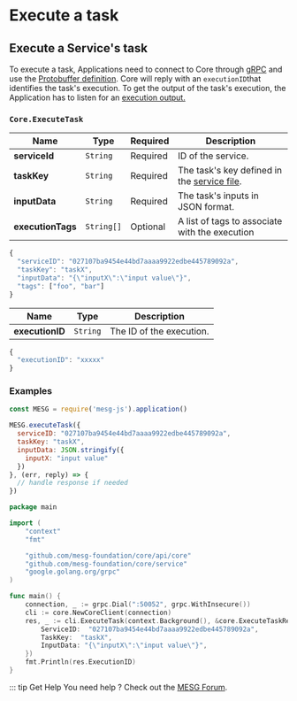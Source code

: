 # Execute a task

## Execute a Service's task

To execute a task, Applications need to connect to Core through [gRPC](https://grpc.io/) and use the [Protobuffer definition](https://github.com/mesg-foundation/core/blob/master/protobuf/coreapi/api.proto). Core will reply with an `executionID`that identifies the task's execution. To get the output of the task's execution, the Application has to listen for an [execution output.](execute-a-task.md#listen-for-execution-outputs)

<tabs>
<tab title="Request" vp-markdown>

### `Core.ExecuteTask`

| **Name** | **Type** | **Required** | **Description** |
| --- | --- | --- | --- |
| **serviceId** | `String` | Required | ID of the service. |
| **taskKey** | `String` | Required | The task's key defined in the [service file](../service/service-file.md). |
| **inputData** | `String` | Required | The task's inputs in JSON format. |
| **executionTags** | `String[]` | Optional | A list of tags to associate with the execution |

```javascript
{
  "serviceID": "027107ba9454e44bd7aaaa9922edbe445789092a",
  "taskKey": "taskX",
  "inputData": "{\"inputX\":\"input value\"}",
  "tags": ["foo", "bar"]
}
```

</tab>

<tab title="Reply" vp-markdown>

| **Name** | **Type** | **Description** |
| --- | --- | --- |
| **executionID** | `String` | The ID of the execution. |

```javascript
{
  "executionID": "xxxxx"
}
```

</tab>
</tabs>

### Examples

<tabs>
<tab title="Node" vp-markdown>

```javascript
const MESG = require('mesg-js').application()

MESG.executeTask({
  serviceID: "027107ba9454e44bd7aaaa9922edbe445789092a",
  taskKey: "taskX",
  inputData: JSON.stringify({
    inputX: "input value"
  })
}, (err, reply) => {
  // handle response if needed
})
```

</tab>

<tab title="Go" vp-markdown>

```go
package main

import (
    "context"
    "fmt"

    "github.com/mesg-foundation/core/api/core"
    "github.com/mesg-foundation/core/service"
    "google.golang.org/grpc"
)

func main() {
    connection, _ := grpc.Dial(":50052", grpc.WithInsecure())
    cli := core.NewCoreClient(connection)
    res, _ := cli.ExecuteTask(context.Background(), &core.ExecuteTaskRequest{
        ServiceID:  "027107ba9454e44bd7aaaa9922edbe445789092a",
        TaskKey:  "taskX",
        InputData: "{\"inputX\":\"input value\"}",
    })
    fmt.Println(res.ExecutionID)
}
```

</tab>
</tabs>

::: tip Get Help
You need help ? Check out the <a href="https://forum.mesg.com" target="_blank">MESG Forum</a>.
